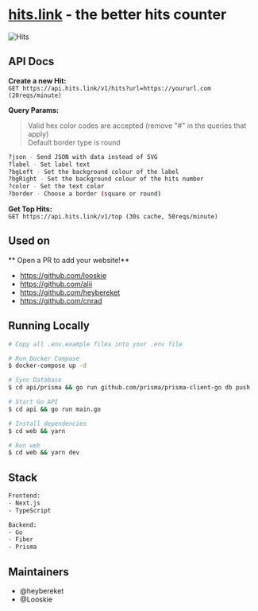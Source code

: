 # [hits.link](https://hits.link) - the better hits counter
![Hits](https://hits.link/hits?url=https://github.com/heybereket/hits&bgRight=292B2F)

## API Docs

**Create a new Hit:** <br />
`GET https://api.hits.link/v1/hits?url=https://yoururl.com (20reqs/minute)`

**Query Params:**
> Valid hex color codes are accepted (remove "#" in the queries that apply) <br />
> Default border type is round

```bash
?json - Send JSON with data instead of SVG
?label - Set label text
?bgLeft - Set the background colour of the label
?bgRight - Set the background colour of the hits number
?color - Set the text color
?border - Choose a border (square or round)
```

**Get Top Hits:** <br />
`GET https://api.hits.link/v1/top (30s cache, 50reqs/minute)`

## Used on
** Open a PR to add your website!**
- https://github.com/looskie
- https://github.com/alii
- https://github.com/heybereket
- https://github.com/cnrad


## Running Locally
```bash
# Copy all .env.example files into your .env file

# Run Docker Compose 
$ docker-compose up -d

# Sync Database
$ cd api/prisma && go run github.com/prisma/prisma-client-go db push

# Start Go API
$ cd api && go run main.go

# Install dependencies
$ cd web && yarn

# Run web
$ cd web && yarn dev
```

## Stack
```bash
Frontend:
- Next.js
- TypeScript

Backend:
- Go
- Fiber
- Prisma
```

## Maintainers
- @heybereket
- @Looskie
